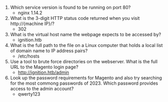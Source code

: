 1. Which service version is found to be running on port 80?
	- nginx 1.14.2
2. What is the 3-digit HTTP status code returned when you visit http://{machine IP}/?
	- 302
3. What is the virtual host name the webpage expects to be accessed by?
	- ignition.htb
4. What is the full path to the file on a Linux computer that holds a local list of domain name to IP address pairs?
	- /etc/hosts
5. Use a tool to brute force directories on the webserver. What is the full URL to the Magento login page?
	- http://ignition.htb/admin
6. Look up the password requirements for Magento and also try searching for the most commong passwords of 2023. Which password provides access to the admin account?
	- qwerty123